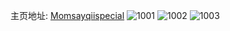 主页地址: [Momsayqiispecial](https://weibo.com/u/5581471045) 
![1001](https://wx4.sinaimg.cn/mw2000/0065JhAxgy1g1k0cxtvwsj30z454bx6q.jpg) 
![1002](https://wx4.sinaimg.cn/mw2000/0065JhAxgy1fvva3oo2m1j30rs5nqkjp.jpg) 
![1003](https://wx4.sinaimg.cn/mw2000/0065JhAxgy1fvva3xw8r5j30rs7a1qv9.jpg) 
